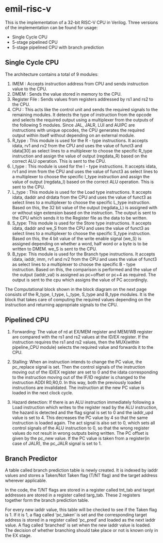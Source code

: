 # emil-risc-v
This is the implementation of a 32-bit RISC-V CPU in Verilog. Three versions of the implementation can be found for usage:

* Single Cycle CPU
* 5-stage pipelined CPU
* 5-stage pipelined CPU with branch prediction

## Single Cycle CPU

The architecture contains a total of 9 modules:
1. IMEM : Accepts instruction address from CPU and sends instruction value to the CPU.
2. DMEM : Sends the value stored in memory to the CPU.
3. Register File : Sends values from registers addressed by rs1 and rs2 to the CPU.
4. CPU : This acts like the control unit and sends the required signals to the remaining modules. It detects the type of instruction from the opcode and selects the required output using a multiplexer from the outputs of the following 5 modules. Since JAL, JALR, LUI and AUIPC are instructions with unique opcodes, the CPU generates the required output within itself without depending on an external module.
5. R_type : This module is used for the R - type instructions. It accepts idata, rv1 and rv2 from the CPU and uses the value of funct3 and idata[30] as select lines to a multiplexer to choose the specific R_type instruction and assign the value of output (regdata_R) based on the correct ALU operation. This is sent to the CPU.
6. I_type : This module is used for the I - type instructions. It accepts idata, rv1 and imm from the CPU and uses the value of funct3 as select lines to a multiplexer to choose the specific I_type instruction and assign the value of output (regdata_I) based on the correct ALU operation. This is sent to the CPU.
7. L_type : This module is used for the Load type instructions. It accepts idata, daddr and drdata from the CPU and uses the value of funct3 as select lines to a multiplexer to choose the specific L_type instruction. Based on this, the 32 bit value of the output (regdata_L) is assigned with or without sign extension based on the instruction. The output is sent to the CPU which sends it to the Register file as the data to be written.
8. S_type: This module is used for the Store type instructions. It accepts idata, daddr and we_S from the CPU and uses the value of funct3 as select lines to a multiplexer to choose the specific S_type instruction. Based on this, the 4 bit value of the write enable signal (we_S) is assigned depending on whether a word, half word or a byte is to be written to DMEM. we_S is sent to the CPU.
9. B_type: This module is used for the Branch type instructions. It accepts idata, iaddr, imm, rv1 and rv2 from the CPU and uses the value of funct3 as select lines to a multiplexer to choose the specific B - type instruction. Based on this, the comparison is performed and the value of the output (iaddr_val) is assigned as pc+offset or pc+4 as required. The output is sent to the cpu which assigns the value of PC accordingly.

The Computational block shown in the block diagram on the next page consists of the R_type, I_type, L_type, S_type and B_type modules. It is the block that takes care of computing the required values depending on the instruction and returning appropriate signals to the CPU.

## Pipelined CPU

1. Forwarding: The value of rd at EX/MEM register and MEM/WB register are compared with the rs1 and rs2 values at the ID/EX register. If the instruction requires the rs1 and rs2 values, then the MUX(within pipeline_CPU module) selects the required value and forwards it to the CPU.

2. Stalling: When an instruction intends to change the PC value, the pc_replace signal is set. Then the control signals of the instruction moving out of the ID/EX register are set to 0 and the idata corresponding to the instruction moving out of the IF/ID register is changed to the instruction ADDI R0,R0,0. In this way, both the previously loaded instructions are invalidated. The instruction at the new PC value is loaded in the next clock cycle.

3. Hazard detection: If there is an ALU instruction immediately following a Load instruction which writes to the register read by the ALU instruction, the hazard is detected and the flag signal is set to 0 and the iaddr_upd value is set to 4. This decreases the PC value by 4 so that the same instruction is loaded again. The act signal is also set to 0, which sets all control signals of the ALU instruction to 0, so that the wrong register
values do not result in wrong outputs being written. The PC offset is given by the pc_new value. If the PC value is taken from a register(in case of JALR), the pc_JALR signal is set to 1.

## Branch Predictor

A table called branch prediction table is newly created. It is indexed by iaddr values and stores a Taken/Not Taken flag (T/NT flag) and the target address wherever applicable. 

In the code, the T/NT flags are stored in a register called tnt_tab and target addresses are stored in a register called targ_tab. These 2 registers together form the branch prediction table.

For every new iaddr value, this table will be checked to see if the Taken flag is 1. If it is 1, a flag called ‘pc_taken’ is set and the corresponding target address is stored in a register called ‘pc_pred’ and loaded as the next iaddr value. A flag called ‘branched' is set when the new iaddr value is loaded. The decision of whether branching should take place or not is known only in the EX stage.
